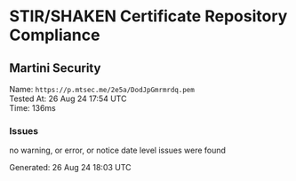 # STIR/SHAKEN Certificate Repository Compliance

## Martini Security

Name: `https://p.mtsec.me/2e5a/DodJpGmrmrdq.pem`\
Tested At: 26 Aug 24 17:54 UTC\
Time: 136ms

### Issues

no warning, or error, or notice date level issues were found

Generated: 26 Aug 24 18:03 UTC